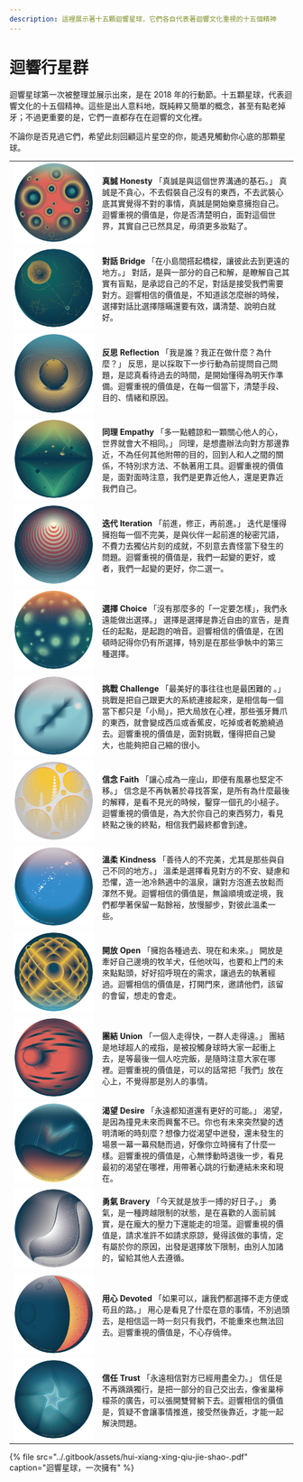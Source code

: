 ```yaml
---
description: 這裡展示著十五顆迴響星球，它們各自代表著迴響文化重視的十五個精神
---
```


# 迴響行星群

迴響星球第一次被整理並展示出來，是在 2018 年的行動節。十五顆星球，代表迴響文化的十五個精神。這些是出人意料地，既純粹又簡單的概念，甚至有點老掉牙；不過更重要的是，它們一直都存在在迴響的文化裡。

不論你是否見過它們，希望此刻回顧這片星空的你，能遇見觸動你心底的那顆星球。

|  |  |
| :--- | :--- |
| ![](../.gitbook/assets/hui-xiang-15-da-jing-shen-xing-qiu-zhen-cheng-.png)  | **真誠 Honesty**  「真誠是與這個世界溝通的基石。」  真誠是不貪心，不去假裝自己沒有的東西，不去武裝心底其實覺得不對的事情，真誠是開始樂意擁抱自己。迴響重視的價值是，你是否清楚明白，面對這個世界，其實自己已然具足，毋須更多妝點了。 |
| ![](../.gitbook/assets/hui-xiang-15-da-jing-shen-xing-qiu-dui-hua-.png)  | **對話 Bridge**  「在小島間搭起橋樑，讓彼此去到更遠的地方。」  對話，是與一部分的自己和解，是瞭解自己其實有盲點，是承認自己的不足，對話是接受我們需要對方。迴響相信的價值是，不知道該怎麼辦的時候，選擇對話比選擇隱瞞還要有效，講清楚、說明白就好。 |
| ![](../.gitbook/assets/hui-xiang-15-da-jing-shen-xing-qiu-fan-si-.png)  | **反思 Reflection**  「我是誰？我正在做什麼？為什麼？」  反思，是以採取下一步行動為前提問自己問題，是認真看待過去的時間，是開始懂得為明天作準備。迴響重視的價值是，在每一個當下，清楚手段、目的、情緒和原因。 |
| ![](../.gitbook/assets/hui-xiang-15-da-jing-shen-xing-qiu-tong-li-.png)  | **同理 Empathy**  「多一點體諒和一顆關心他人的心，世界就會大不相同。」  同理，是想盡辦法向對方那邊靠近，不為任何其他附帶的目的，回到人和人之間的關係，不特別求方法、不執著用工具。迴響重視的價值是，面對面時注意，我們是更靠近他人，還是更靠近我們自己。 |
| ![](../.gitbook/assets/hui-xiang-15-da-jing-shen-xing-qiu-die-dai-.png)  | **迭代 Iteration**  「前進，修正，再前進。」  迭代是懂得擁抱每一個不完美，是與伙伴一起前進的秘密咒語，不費力去獨佔片刻的成就，不刻意去責怪當下發生的問題。迴響重視的價值是，我們一起變的更好，或者，我們一起變的更好，你二選一。 |
| ![](../.gitbook/assets/hui-xiang-15-da-jing-shen-xing-qiu-xuan-ze-.png)  | **選擇 Choice**  「沒有那麼多的「一定要怎樣」，我們永遠能做出選擇。」  選擇是選擇是靠近自由的宣告，是責任的起點，是起跑的哨音。迴響相信的價值是，在困頓時記得你仍有所選擇，特別是在那些爭執中的第三種選擇。 |
| ![](../.gitbook/assets/hui-xiang-15-da-jing-shen-xing-qiu-tiao-zhan-.png)  | **挑戰 Challenge**  「最美好的事往往也是最困難的 。」  挑戰是把自己跟更大的系統連接起來，是相信每一個當下都只是「小局」，把大局放在心裡，那些張牙舞爪的東西，就會變成西瓜或香蕉皮，吃掉或者乾脆繞過去。迴響重視的價值是，面對挑戰，懂得把自己變大，也能夠把自己縮的很小。 |
| ![](../.gitbook/assets/hui-xiang-15-da-jing-shen-xing-qiu-xin-nian-.png)  | **信念 Faith**  「讓心成為一座山，即便有風暴也堅定不移。」  信念是不再執著於尋找答案，是所有為什麼最後的解釋，是看不見光的時候，鑿穿一個孔的小槌子。迴響重視的價值是，為大於你自己的東西努力，看見終點之後的終點，相信我們最終都會到達。 |
| ![](../.gitbook/assets/hui-xiang-15-da-jing-shen-xing-qiu-wen-rou-.png)  | **溫柔 Kindness**  「善待人的不完美，尤其是那些與自己不同的地方。」  溫柔是選擇看見對方的不安、疑慮和恐懼，造一池冷熱適中的溫泉，讓對方泡進去放鬆而渾然不覺。迴響相信的價值是，無論順境或逆境，我們都學著保留一點餘裕，放慢腳步，對彼此溫柔一些。 |
| ![](../.gitbook/assets/hui-xiang-15-da-jing-shen-xing-qiu-kai-fang-.png)  | **開放 Open**  「擁抱各種過去、現在和未來。」  開放是牽好自己邊境的牧羊犬，任他吠叫，也要和上門的未來點點頭，好好招呼現在的需求，讓過去的執著經過。迴響相信的價值是，打開門來，邀請他們，該留的會留，想走的會走。 |
| ![](../.gitbook/assets/hui-xiang-15-da-jing-shen-xing-qiu-tuan-jie-.png)  | **團結 Union**  「一個人走得快，一群人走得遠。」  團結是地球超人的戒指，是被投觸身球時大家一起衝上去，是等最後一個人吃完飯，是隨時注意大家在哪裡。迴響重視的價值是，可以的話常把「我們」放在心上，不覺得那是別人的事情。 |
| ![](../.gitbook/assets/hui-xiang-15-da-jing-shen-xing-qiu-ke-wang-.png)  | **渴望 Desire**  「永遠都知道還有更好的可能。」  渴望，是因為撞見未來而興奮不已。你也有未來突然變的透明清晰的時刻麼？想像力從渴望中迸發，還未發生的場景一幕一幕飛馳而過，好像你立時擁有了什麼一樣。迴響重視的價值是，心無悸動時退後一步，看見最初的渴望在哪裡，用帶著心跳的行動連結未來和現在。 |
| ![](../.gitbook/assets/hui-xiang-15-da-jing-shen-xing-qiu-yong-qi-.png)  | **勇氣 Bravery**  「今天就是放手一搏的好日子。」  勇氣，是一種跨越限制的狀態，是在喜歡的人面前誠實，是在龐大的壓力下還能走的坦蕩。迴響重視的價值是，請求准許不如請求原諒，覺得該做的事情，定有屬於你的原因，出發是選擇放下限制，由別人加諸的，留給其他人去遵循。 |
| ![](../.gitbook/assets/hui-xiang-15-da-jing-shen-xing-qiu-yong-xin-.png)  | **用心 Devoted**  「如果可以，讓我們都選擇不走方便或苟且的路。」  用心是看見了什麼在意的事情，不別過頭去，是相信這一時一刻只有我們，不能重來也無法回去。迴響重視的價值是，不心存僥倖。 |
| ![](../.gitbook/assets/hui-xiang-15-da-jing-shen-xing-qiu-xin-ren-.png)  | **信任 Trust**  「永遠相信對方已經用盡全力。」  信任是不再踽踽獨行，是把一部分的自己交出去，像雀巢檸檬茶的廣告，可以張開雙臂躺下去。迴響相信的價值是，質疑不會讓事情推進，接受然後靠近，才能一起解決問題。 |



{% file src="../.gitbook/assets/hui-xiang-xing-qiu-jie-shao-.pdf" caption="迴響星球，一次擁有" %}




